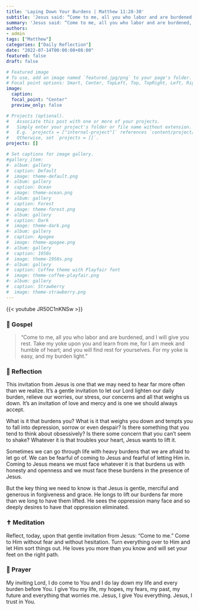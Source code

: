 ```yaml
---
title: 'Laying Down Your Burdens | Matthew 11:28-30'
subtitle: 'Jesus said: “Come to me, all you who labor and are burdened, and I will give you rest.”  Matthew 11:28'
summary: 'Jesus said: “Come to me, all you who labor and are burdened, and I will give you rest.”  Matthew 11:28'
authors:
- admin
tags: ["Matthew"]
categories: ["Daily Reflection"]
date: "2022-07-14T00:00:00+08:00"
featured: false
draft: false

# Featured image
# To use, add an image named `featured.jpg/png` to your page's folder.
# Focal point options: Smart, Center, TopLeft, Top, TopRight, Left, Right, BottomLeft, Bottom, BottomRight
image:
  caption:
  focal_point: "Center"
  preview_only: false

# Projects (optional).
#   Associate this post with one or more of your projects.
#   Simply enter your project's folder or file name without extension.
#   E.g. `projects = ["internal-project"]` references `content/project/deep-learning/index.md`.
#   Otherwise, set `projects = []`.
projects: []

# Set captions for image gallery.
#gallery_item:
#- album: gallery
#  caption: Default
#  image: theme-default.png
#- album: gallery
#  caption: Ocean
#  image: theme-ocean.png
#- album: gallery
#  caption: Forest
#  image: theme-forest.png
#- album: gallery
#  caption: Dark
#  image: theme-dark.png
#- album: gallery
#  caption: Apogee
#  image: theme-apogee.png
#- album: gallery
#  caption: 1950s
#  image: theme-1950s.png
#- album: gallery
#  caption: Coffee theme with Playfair font
#  image: theme-coffee-playfair.png
#- album: gallery
#  caption: Strawberry
#  image: theme-strawberry.png
---
```


{{< youtube JR50C1nKNSw >}}

### :love_letter: Gospel
> “Come to me, all you who labor and are burdened, and I will give you rest. Take my yoke upon you and learn from me, for I am meek and humble of heart; and you will find rest for yourselves. For my yoke is easy, and my burden light.”

### :speech_balloon: Reflection
This invitation from Jesus is one that we may need to hear far more often than we realize.  It’s a gentle invitation to let our Lord lighten our daily burden, relieve our worries, our stress, our concerns and all that weighs us down.  It’s an invitation of love and mercy and is one we should always accept.

What is it that burdens you?  What is it that weighs you down and tempts you to fall into depression, sorrow or even despair?  Is there something that you tend to think about obsessively?  Is there some concern that you can’t seem to shake?  Whatever it is that troubles your heart, Jesus wants to lift it.

Sometimes we can go through life with heavy burdens that we are afraid to let go of.  We can be fearful of coming to Jesus and fearful of letting Him in.  Coming to Jesus means we must face whatever it is that burdens us with honesty and openness and we must face these burdens in the presence of Jesus.  

But the key thing we need to know is that Jesus is gentle, merciful and generous in forgiveness and grace.  He longs to lift our burdens far more than we long to have them lifted.  He sees the oppression many face and so deeply desires to have that oppression eliminated.

### :latin_cross: Meditation
Reflect, today, upon that gentle invitation from Jesus: “Come to me.”  Come to Him without fear and without hesitation.  Turn everything over to Him and let Him sort things out.  He loves you more than you know and will set your feet on the right path.

### :pray: Prayer
My inviting Lord, I do come to You and I do lay down my life and every burden before You.  I give You my life, my hopes, my fears, my past, my future and everything that worries me.  Jesus, I give You everything.  Jesus, I trust in You.
